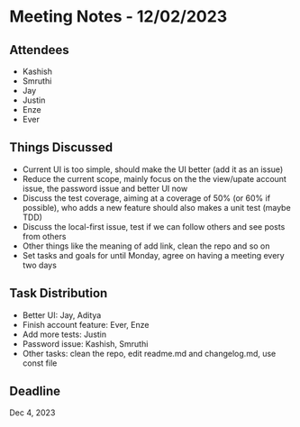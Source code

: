 # Meeting Notes - 12/02/2023

## Attendees
- Kashish
- Smruthi
- Jay
- Justin
- Enze
- Ever
## Things Discussed
- Current UI is too simple, should make the UI better (add it as an issue)
- Reduce the current scope, mainly focus on the the view/upate account issue, the password issue and better UI now
- Discuss the test coverage, aiming at a coverage of 50% (or 60% if possible), who adds a new feature should also makes a unit test (maybe TDD)
- Discuss the local-first issue, test if we can follow others and see posts from others
- Other things like the meaning of add link, clean the repo and so on
- Set tasks and goals for until Monday, agree on having a meeting every two days 

## Task Distribution
- Better UI: Jay, Aditya
- Finish account feature: Ever, Enze
- Add more tests: Justin
- Password issue: Kashish, Smruthi
- Other tasks: clean the repo, edit readme.md and changelog.md, use const file

## Deadline
Dec 4, 2023
